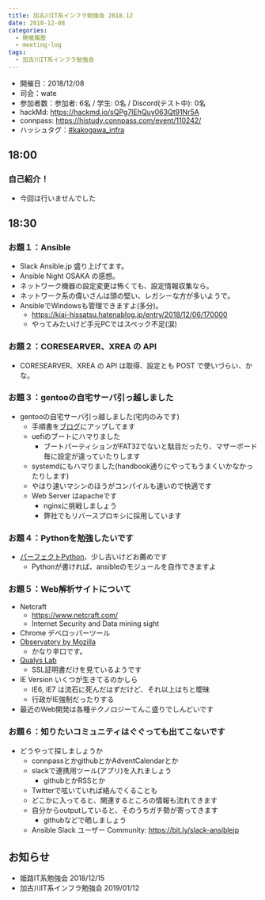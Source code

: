 ```yaml
---
title: 加古川IT系インフラ勉強会 2018.12
date: 2018-12-08
categories:
  - 開催履歴
  - meeting-log
tags:
  - 加古川IT系インフラ勉強会
---
```


* 開催日：2018/12/08
* 司会：wate
* 参加者数：参加者: 6名 / 学生: 0名 / Discord(テスト中): 0名
* hackMd: https://hackmd.io/sQPg7lEhQuy063Qt91Nr5A
* connpass: https://histudy.connpass.com/event/110242/
* ハッシュタグ：[#kakogawa_infra](https://twitter.com/search?q=%23kakogawa_infra&src=typd)

## 18:00

### 自己紹介！

* 今回は行いませんでした

## 18:30

### お題１：Ansible

* Slack Ansible.jp 盛り上げてます。
* Ansible Night OSAKA の感想。
* ネットワーク機器の設定変更は怖くても、設定情報収集なら。
* ネットワーク系の偉いさんは頭の堅い、レガシーな方が多いようで。
* AnsibleでWindowsも管理できますよ(多分)。
  * https://kiai-hissatsu.hatenablog.jp/entry/2018/12/06/170000
  * やってみたいけど手元PCではスペック不足(涙)

### お題２：CORESEARVER、XREA の API

* CORESEARVER、XREA の API は取得、設定とも POST で使いづらい、かな。

### お題３：gentooの自宅サーバ引っ越しました

* gentooの自宅サーバ引っ越しました(宅内のみです)
  * 手順書を[ブログ](https://tech.lunarflake.com/2018/12/02/208/)にアップしてます
  * uefiのブートにハマりました
    * ブートパーティションがFAT32でないと駄目だったり、マザーボード毎に設定が違っていたりします
  * systemdにもハマりました(handbook通りにやってもうまくいかなかったりします)
  * やはり速いマシンのほうがコンパイルも速いので快適です
  * Web Server はapacheです
    * nginxに挑戦しましょう
    * 弊社でもリバースプロキシに採用しています

### お題４：Pythonを勉強したいです

* [パーフェクトPython](http://gihyo.jp/book/2013/978-4-7741-5539-5)、少し古いけどお薦めです
  * Pythonが書ければ、ansibleのモジュールを自作できますよ

### お題５：Web解析サイトについて

* Netcraft
  * https://www.netcraft.com/
  * Internet Security and Data mining sight
* Chrome デベロッパーツール
* [Observatory by Mozilla](https://observatory.mozilla.org/)
  * かなり辛口です。
* [Qualys Lab](https://www.ssllabs.com/ssltest/)
  * SSL証明書だけを見ているようです
* IE Version いくつが生きてるのかしら
  * IE6, IE7 は流石に死んだはずだけど、それ以上はちと曖昧
  * 行政がIE強制だったりする
* 最近のWeb開発は各種テクノロジーてんこ盛りでしんどいです

### お題６：知りたいコミュニティはぐぐっても出てこないです

* どうやって探しましょうか
  * connpassとかgithubとかAdventCalendarとか
  * slackで連携用ツール(アプリ)を入れましょう
    * githubとかRSSとか
  * Twitterで呟いていれば絡んでくることも
  * どこかに入ってると、関連するところの情報も流れてきます
  * 自分からoutputしていると、そのうちガチ勢が寄ってきます
    * githubなどで晒しましょう
  * Ansible Slack ユーザー Community: https://bit.ly/slack-ansiblejp

## お知らせ

* 姫路IT系勉強会 2018/12/15
* 加古川IT系インフラ勉強会 2019/01/12
